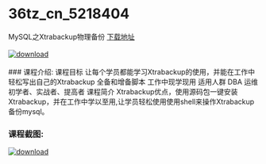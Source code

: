 # 36tz_cn_5218404
MySQL之Xtrabackup物理备份
[下载地址](http://www.36tz.cn/article/5218404 "下载地址")
<br/></br>[![download](http://36tz.cn/muke_img/2021_02_1-40-300x159.png "下载地址")](http://www.36tz.cn/article/5218404 "下载地址")
<br/></br>### 课程介绍:
课程目标
让每个学员都能学习Xtrabackup的使用，并能在工作中轻松写出自己的Xtrabackup 全备和增备脚本 工作中现学现用
适用人群
DBA 运维 初学者、实战者、提高者
课程简介
Xtrabackup优点，使用源码包一键安装Xtrabackup，并在工作中学以至用,让学员轻松使用使用shell来操作Xtrabackup备份mysql。

### 课程截图:
[![download](http://36tz.cn/muke_img/2021_02_2-43.png "下载地址")](http://www.36tz.cn/article/5218404 "下载地址")
